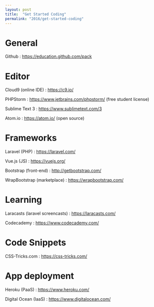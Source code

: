 ```yaml
---
layout: post
title:  "Get Started Coding"
permalink: "2016/get-started-coding"
---
```


# General

Github
: <https://education.github.com/pack>



# Editor
Cloud9 (online IDE)
: <https://c9.io/>

PHPStorm
: <https://www.jetbrains.com/phpstorm/> (free student license)

Sublime Text 3
: <https://www.sublimetext.com/3>

Atom.io
: <https://atom.io/> (open source)

# Frameworks

Laravel (PHP)
: <https://laravel.com/>

Vue.js (JS)
: <https://vuejs.org/>

Bootstrap (front-end)
: <http://getbootstrap.com/>

WrapBootstrap (marketplace)
: <https://wrapbootstrap.com/>

# Learning

Laracasts (laravel screencasts)
: <https://laracasts.com/>

Codecademy
: <https://www.codecademy.com/>


# Code Snippets

CSS-Tricks.com
: <https://css-tricks.com/>



# App deployment

Heroku (PaaS)
: <https://www.heroku.com/>

Digital Ocean (IaaS)
: <https://www.digitalocean.com/>
